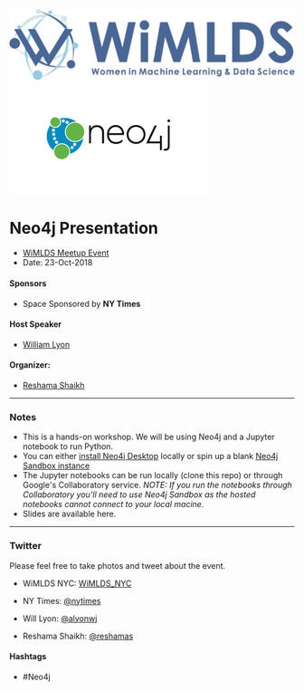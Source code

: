 
![](images/blue_logo_full.jpg)
![](images/neo4j.png)



# Neo4j Presentation
 
* [WiMLDS Meetup Event](https://www.meetup.com/NYC-Women-in-Machine-Learning-Data-Science/events/255098438/)  
* Date: 23-Oct-2018

#### Sponsors  
* Space Sponsored by **NY Times**  

#### Host Speaker 
* [William Lyon](https://www.linkedin.com/in/lyonwj/)

#### Organizer:
* [Reshama Shaikh](https://reshamas.github.io) 

---

### Notes

* This is a hands-on workshop. We will be using Neo4j and a Jupyter notebook to run Python.
* You can either [install Neo4j Desktop](https://neo4j.com/download) locally or spin up a blank [Neo4j Sandbox instance](https://neo4jsandbox.com)
* The Jupyter notebooks can be run locally (clone this repo) or through Google's Collaboratory service. *NOTE: If you run the notebooks through Collaboratory you'll need to use Neo4j Sandbox as the hosted notebooks cannot connect to your local macine.*
* Slides are available here.

---

### Twitter

Please feel free to take photos and tweet about the event.

- WiMLDS NYC:  [WiMLDS_NYC](https://twitter.com/WiMLDS_NYC)

- NY Times: [@nytimes](https://twitter.com/nytimes)

- Will Lyon:  [@alyonwj](https://twitter.com/lyonwj)

- Reshama Shaikh: [@reshamas](https://twitter.com/reshamas)

#### Hashtags

- #Neo4j 
